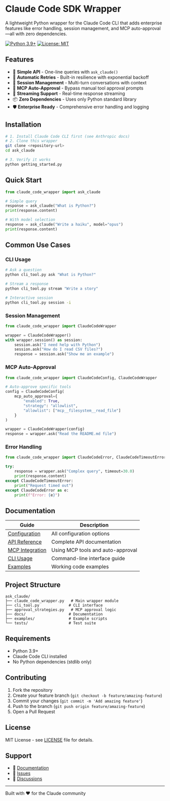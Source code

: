 # Claude Code SDK Wrapper

A lightweight Python wrapper for the Claude Code CLI that adds enterprise features like error handling, session management, and MCP auto-approval—all with zero dependencies.

[![Python 3.9+](https://img.shields.io/badge/python-3.9+-blue.svg)](https://www.python.org/downloads/)
[![License: MIT](https://img.shields.io/badge/License-MIT-yellow.svg)](https://opensource.org/licenses/MIT)

## Features

- 🚀 **Simple API** - One-line queries with `ask_claude()`
- 🔄 **Automatic Retries** - Built-in resilience with exponential backoff
- 💬 **Session Management** - Multi-turn conversations with context
- 🤖 **MCP Auto-Approval** - Bypass manual tool approval prompts
- 🌊 **Streaming Support** - Real-time response streaming
- 📦 **Zero Dependencies** - Uses only Python standard library
- 🛡️ **Enterprise Ready** - Comprehensive error handling and logging

## Installation

```bash
# 1. Install Claude Code CLI first (see Anthropic docs)
# 2. Clone this wrapper
git clone <repository-url>
cd ask_claude

# 3. Verify it works
python getting_started.py
```

## Quick Start

```python
from claude_code_wrapper import ask_claude

# Simple query
response = ask_claude("What is Python?")
print(response.content)

# With model selection
response = ask_claude("Write a haiku", model="opus")
print(response.content)
```

## Common Use Cases

### CLI Usage

```bash
# Ask a question
python cli_tool.py ask "What is Python?"

# Stream a response
python cli_tool.py stream "Write a story"

# Interactive session
python cli_tool.py session -i
```

### Session Management

```python
from claude_code_wrapper import ClaudeCodeWrapper

wrapper = ClaudeCodeWrapper()
with wrapper.session() as session:
    session.ask("I need help with Python")
    session.ask("How do I read CSV files?")
    response = session.ask("Show me an example")
```

### MCP Auto-Approval

```python
from claude_code_wrapper import ClaudeCodeConfig, ClaudeCodeWrapper

# Auto-approve specific tools
config = ClaudeCodeConfig(
    mcp_auto_approval={
        "enabled": True,
        "strategy": "allowlist",
        "allowlist": ["mcp__filesystem__read_file"]
    }
)

wrapper = ClaudeCodeWrapper(config)
response = wrapper.ask("Read the README.md file")
```

### Error Handling

```python
from claude_code_wrapper import ClaudeCodeError, ClaudeCodeTimeoutError

try:
    response = wrapper.ask("Complex query", timeout=30.0)
    print(response.content)
except ClaudeCodeTimeoutError:
    print("Request timed out")
except ClaudeCodeError as e:
    print(f"Error: {e}")
```

## Documentation

| Guide | Description |
|-------|-------------|
| [Configuration](docs/configuration.md) | All configuration options |
| [API Reference](docs/api-reference.md) | Complete API documentation |
| [MCP Integration](docs/mcp-integration.md) | Using MCP tools and auto-approval |
| [CLI Usage](docs/cli-usage.md) | Command-line interface guide |
| [Examples](examples/) | Working code examples |

## Project Structure

```
ask_claude/
├── claude_code_wrapper.py   # Main wrapper module
├── cli_tool.py             # CLI interface
├── approval_strategies.py   # MCP approval logic
├── docs/                   # Documentation
├── examples/               # Example scripts
└── tests/                  # Test suite
```

## Requirements

- Python 3.9+
- Claude Code CLI installed
- No Python dependencies (stdlib only)

## Contributing

1. Fork the repository
2. Create your feature branch (`git checkout -b feature/amazing-feature`)
3. Commit your changes (`git commit -m 'Add amazing feature'`)
4. Push to the branch (`git push origin feature/amazing-feature`)
5. Open a Pull Request

## License

MIT License - see [LICENSE](LICENSE) file for details.

## Support

- 📖 [Documentation](docs/)
- 🐛 [Issues](https://github.com/yourusername/ask_claude/issues)
- 💬 [Discussions](https://github.com/yourusername/ask_claude/discussions)

---

Built with ❤️ for the Claude community